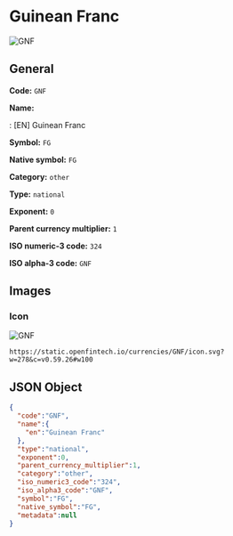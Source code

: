 
# Guinean Franc 
![GNF](https://static.openfintech.io/currencies/GNF/icon.svg?w=278&c=v0.59.26#w100)  

## General 
 
**Code:** `GNF` 
 
**Name:** 
 
:	[EN] Guinean Franc 
 
**Symbol:** `FG` 
 
**Native symbol:** `FG` 
 
**Category:** `other` 
 
**Type:** `national` 
 
**Exponent:** `0` 
 
**Parent currency multiplier:** `1` 
 
**ISO numeric-3 code:** `324` 
 
**ISO alpha-3 code:** `GNF` 
 

## Images 

### Icon 
 
![GNF](https://static.openfintech.io/currencies/GNF/icon.svg?w=278&c=v0.59.26#w100)  

```
https://static.openfintech.io/currencies/GNF/icon.svg?w=278&c=v0.59.26#w100
```  

## JSON Object 

```json
{
  "code":"GNF",
  "name":{
    "en":"Guinean Franc"
  },
  "type":"national",
  "exponent":0,
  "parent_currency_multiplier":1,
  "category":"other",
  "iso_numeric3_code":"324",
  "iso_alpha3_code":"GNF",
  "symbol":"FG",
  "native_symbol":"FG",
  "metadata":null
}
```  
